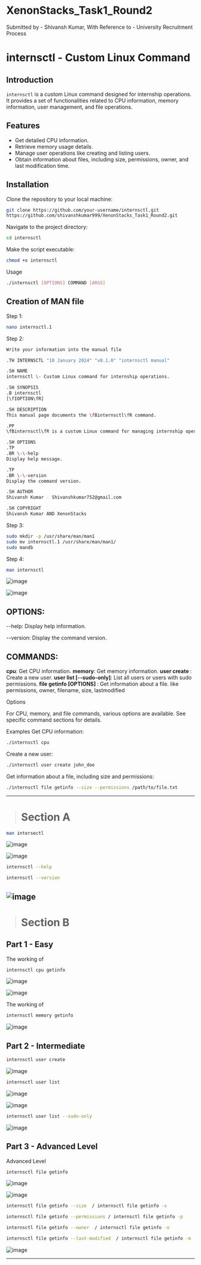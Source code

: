 # XenonStacks_Task1_Round2

Submitted by - Shivansh Kumar,
With Reference to - University Recruitment Process

# internsctl - Custom Linux Command

## Introduction

`internsctl` is a custom Linux command designed for internship operations. It provides a set of functionalities related to CPU information, memory information, user management, and file operations.

## Features

- Get detailed CPU information.
- Retrieve memory usage details.
- Manage user operations like creating and listing users.
- Obtain information about files, including size, permissions, owner, and last modification time.

## Installation

Clone the repository to your local machine:

```bash
git clone https://github.com/your-username/internsctl.git
https://github.com/shivanshkumar999/XenonStacks_Task1_Round2.git
```

Navigate to the project directory:

```bash
cd internsctl
```
Make the script executable:
```bash
chmod +x internsctl
```
Usage

```bash
./internsctl [OPTIONS] COMMAND [ARGS]
```

## Creation of MAN file

Step 1:
```bash
nano internsctl.1
```

Step 2:
```bash
Write your information into the manual file

.TH INTERNSCTL "10 January 2024" "v0.1.0" "internsctl manual"

.SH NAME
internsctl \- Custom Linux command for internship operations.

.SH SYNOPSIS
.B internsctl
[\fIOPTION\fR]

.SH DESCRIPTION
This manual page documents the \fBinternsctl\fR command.

.PP
\fBinternsctl\fR is a custom Linux command for managing internship operations.

.SH OPTIONS
.TP
.BR \-\-help
Display help message.

.TP
.BR \-\-version
Display the command version.

.SH AUTHOR
Shivansh Kumar - Shivanshkumar752@gmail.com

.SH COPYRIGHT
Shivansh Kumar AND XenonStacks
```


Step 3:
```bash
sudo mkdir -p /usr/share/man/man1
sudo mv internsctl.1 /usr/share/man/man1/
sudo mandb
```

Step 4:
```bash
man internsctl
```

![image](https://github.com/shivanshkumar999/XenonStacks_Task1_Round2/assets/67266253/76eae209-2f11-42fa-9b86-c554852f3049)

![image](https://github.com/shivanshkumar999/XenonStacks_Task1_Round2/assets/67266253/f65ae513-182e-41b4-a313-661e62b37dc5)

## OPTIONS:

<p>--help: Display help information.</p>
<p>--version: Display the command version.</p>

## COMMANDS:

**cpu**: Get CPU information.
**memory**: Get memory information.
**user create <username>**: Create a new user.
**user list [--sudo-only]**: List all users or users with sudo permissions.
**file getinfo [OPTIONS] <file-name>**: Get information about a file. like permissions, owner, filename, size, lastmodified

Options

For CPU, memory, and file commands, various options are available. See specific command sections for details.

Examples
Get CPU information:
```bash
./internsctl cpu
```
Create a new user:
```bash
./internsctl user create john_doe
```
Get information about a file, including size and permissions:
```bash
./internsctl file getinfo --size --permissions /path/to/file.txt
```
----
> # Section A 
```bash
man intersectl
```

![image](https://github.com/shivanshkumar999/XenonStacks_Task1_Round2/assets/67266253/76eae209-2f11-42fa-9b86-c554852f3049)

![image](https://github.com/shivanshkumar999/XenonStacks_Task1_Round2/assets/67266253/f65ae513-182e-41b4-a313-661e62b37dc5)

```bash
internsctl --help
```
```bash
internsctl --version
```
![image](https://github.com/shivanshkumar999/XenonStacks_Task1_Round2/assets/67266253/dd8b1393-68f3-405f-8019-4d61db71d6c2)
----
> # Section B 

## Part 1 - Easy

The working of 
```bash
internsctl cpu getinfo
```
![image](https://github.com/shivanshkumar999/XenonStacks_Task1_Round2/assets/67266253/670e696e-6342-465b-aa45-fe1327a656b7)

![image](https://github.com/shivanshkumar999/XenonStacks_Task1_Round2/assets/67266253/d355143c-55d5-4034-9c85-05551ca0b981)


The working of 
```bash
internsctl memory getinfo
```

![image](https://github.com/shivanshkumar999/XenonStacks_Task1_Round2/assets/67266253/dd7f8f75-e5f8-476b-aad7-c90f71762621)

## Part 2 - Intermediate

```bash
internsctl user create 
```
![image](https://github.com/shivanshkumar999/XenonStacks_Task1_Round2/assets/67266253/1b3fd3ad-49cf-4339-8293-7e4f963aaf7f)

```bash
internsctl user list
```
![image](https://github.com/shivanshkumar999/XenonStacks_Task1_Round2/assets/67266253/1115d53f-4bbc-4946-9ce5-16212fc1f30e)

![image](https://github.com/shivanshkumar999/XenonStacks_Task1_Round2/assets/67266253/d13f8fd2-cf1f-43eb-a622-eaa99983af09)

```bash
internsctl user list --sudo-only
```
![image](https://github.com/shivanshkumar999/XenonStacks_Task1_Round2/assets/67266253/d02a785a-7d6f-4405-b51e-321401976b6b)

## Part 3 - Advanced Level

Advanced Level

```bash
internsctl file getinfo
```

![image](https://github.com/shivanshkumar999/XenonStacks_Task1_Round2/assets/67266253/752d267e-dff9-492d-ab8f-6ddc212f38c1)

![image](https://github.com/shivanshkumar999/XenonStacks_Task1_Round2/assets/67266253/713f2efa-09d8-4c10-8716-74091899607a)


```bash
internsctl file getinfo --size  / internsctl file getinfo -s
```
```bash
internsctl file getinfo --permissions / internsctl file getinfo -p
```
```bash
internsctl file getinfo --owner  / internsctl file getinfo -o
```
```bash
internsctl file getinfo --last-modified  / internsctl file getinfo -m
```

![image](https://github.com/shivanshkumar999/XenonStacks_Task1_Round2/assets/67266253/c38c78fc-f118-4631-b3d5-5e92d1100235)

----

